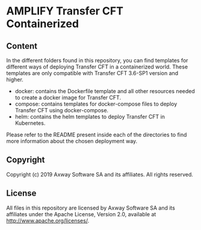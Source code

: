 # AMPLIFY Transfer CFT Containerized

## Content
In the different folders found in this repository, you can find templates for different ways of deploying Transfer CFT in a containerized world. These templates are only compatible with Transfer CFT 3.6-SP1 version and higher.
- docker: contains the Dockerfile template and all other resources needed to create a docker image for Transfer CFT.
- compose: contains templates for docker-compose files to deploy Transfer CFT using docker-compose.
- helm: contains the helm templates to deploy Transfer CFT in Kubernetes.

Please refer to the README present inside each of the directories to find more information about the chosen deployment way.

## Copyright

Copyright (c) 2019 Axway Software SA and its affiliates. All rights reserved.

## License

All files in this repository are licensed by Axway Software SA and its affiliates under the Apache License, Version 2.0, available at http://www.apache.org/licenses/.
